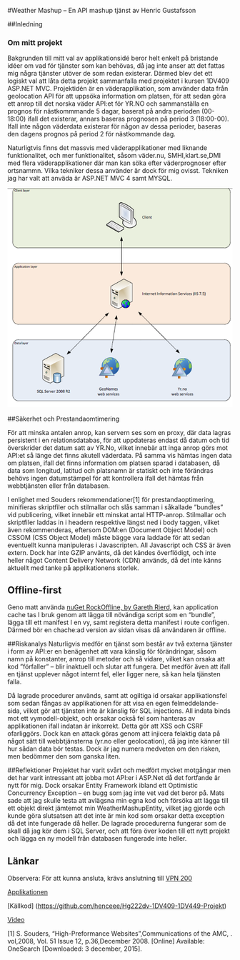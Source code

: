 #Weather Mashup – En API mashup tjänst av Henric Gustafsson

##Inledning
### Om mitt projekt
Bakgrunden till mitt val av applikationsidé beror helt enkelt på bristande idéer om vad för tjänster som kan behövas, då jag inte anser att det fattas mig några tjänster utöver de som redan existerar. Därmed  blev det ett logiskt val att låta detta projekt sammanfalla med projektet i kursen 1DV409 ASP.NET MVC. Projektidén är en väderapplikation, som använder data från geolocation API för att uppsöka information om platsen, för att sedan göra ett anrop till det norska väder API:et för YR.NO och sammanställa en prognos för nästkommmande 5 dagar, baserat på andra perioden (00-18:00) ifall det existerar, annars baseras prognosen på period 3 (18:00-00). Ifall inte någon väderdata existerar för någon av dessa perioder, baseras den dagens prognos på period 2 för nästkommande dag.

Naturligtvis finns det massvis med väderapplikationer med liknande funktionalitet, och mer funktionalitet, såsom väder.nu, SMHI,klart.se,DMI med flera väderapplikationer där man kan söka efter väderprognoser efter ortsnammn. Vilka tekniker dessa använder är dock för mig ovisst.
Tekniken jag har valt att anväda är ASP.NET MVC 4 samt MYSQL.

 !["Application Layers"](https://raw.githubusercontent.com/henceee/Hg222dv-1DV409-1DV449-Projekt/15236a086fa3547da9903f0f238c20108975d8f9/WeatherMashup/ApplicationLayers.png)

##Säkerhet och Prestandaomtimering

För att minska antalen anrop, kan servern ses som en proxy, där data lagras persistent i en relationsdatabas, för att uppdateras endast då datum och tid överskrider det datum satt av YR.No,  vilket innebär att inga anrop görs mot API:et så länge det finns akutell väderdata. På samma vis hämtas ingen data om platsen, ifall det finns information om platsen sparad i databasen, då data som longitud, latitud och platsnamn är statiskt och inte förändras behövs ingen datumstämpel för att kontrollera ifall det hämtas från webbtjänsten eller från databasen. 

I enlighet med Souders rekommendationer[1] för prestandaoptimering, minifieras skriptfiler och stilmallar och slås samman i såkallade ”bundles” vid publicering, vilket innebär ett minskat antal HTTP-anrop. Stilmallar och skriptfiler laddas in i headern respektive längst ned i body taggen, vilket även rekommenderas, eftersom DOM:en (Document Object Model) och CSSOM (CSS Object Model) måste bägge vara laddade för att sedan eventuellt kunna manipuleras i Javascripten. All Javascript och CSS är även extern. Dock har inte GZIP använts, då det kändes överflödigt, och inte heller något Content Delivery Network (CDN) används, då det inte känns aktuellt med tanke på applikationens storlek.

## Offline-first
Geno matt använda [nuGet RockOffline, by Gareth Rierd]( https://github.com/gareth-reid/RockOffline/tree/master/RockOfflinePackage), kan application cache tas I bruk genom att lägga till növändiga script som en “bundle”, lägga till ett manifest I en vy, samt registera detta manifest i route configen. Därmed bör en chache:ad version av sidan visas då användaren är offline.
 
##Riskanalys
Naturligvis medför en tjänst som består av två externa tjänster i form av API:er en benägenhet att vara känslig för förändringar, såsom namn på konstanter, anrop till metoder och så vidare, vilket kan orsaka att kod ”förfaller” – blir inaktuell och slutar att fungera. Det medför även att ifall en tjänst upplever något internt fel, eller ligger nere, så kan hela tjänsten falla.

Då lagrade procedurer används, samt att ogiltiga id orsakar applikationsfel som sedan fångas av applikationen för att visa en egen felmeddelande-sida, vilket gör att tjänsten inte är känslig för SQL injections. All indata binds mot ett vymodell-objekt, och orsakar också fel som hanteras av applikationen ifall indatan är inkorrekt. Detta gör att XSS och CSRF ofarliggörs. Dock kan en attack göras genom att injicera felaktig data på något sätt till webbtjänsterna (yr.no eller geolocation), då jag inte känner till hur sådan data bör testas. Dock är jag numera medveten om den risken, men bedömmer den som ganska liten.

##Reflektioner
Projektet har varit svårt och medfört mycket motgångar men det har varit intressant att jobba mot API:er i ASP.Net då det fortfande är nytt för mig. Dock orsakar Entity Framework ibland ett Optimistic Concurrency Exception – en bugg som jag inte vet vad det beror på. Mats sade att jag skulle testa att avlägsna min egna kod och försöka att lägga till ett objekt direkt jämtemot min WeatherMashupEntity, vilket jag gjorde och kunde göra slutsatsen att det inte är min kod som orsakar detta exception då det inte fungerade då heller. De lagrade procedurerna fungerar som de skall då jag kör dem i SQL Server, och att föra över koden till ett nytt projekt och lägga en ny modell från databasen fungerade inte heller. 


## Länkar
Observera: För att kunna ansluta, krävs anslutning till [VPN 200](https://github.com/1dv409/kursmaterial/raw/master/Laborationsuppgifter/konfigurera-vpn-anslutning-vpn200-lnu-se.pdf)

[Applikationen](http://172.16.214.1/1dv409/hg222dv)

[Källkod] (https://github.com/henceee/Hg222dv-1DV409-1DV449-Projekt)

[Video](https://youtu.be/yK17HHMSi-c)

[1] S. Souders, “High-Preformance Websites”,Communications of the AMC, . vol,2008, Vol. 51 Issue 12, p.36,December 2008. [Online] Available: OneSearch [Downloaded: 3 december, 2015].
